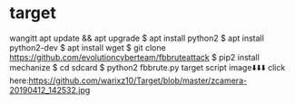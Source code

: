 # target
wangitt
apt update && apt upgrade $ apt install python2 $ apt install python2-dev $ apt install wget $ git clone https://github.com/evolutioncyberteam/fbbruteattack $ pip2 install mechanize $ cd sdcard $ python2 fbbrute.py
target script image⬇️⬇️⬇️
click here:https://github.com/warixz10/Target/blob/master/zcamera-20190412_142532.jpg

